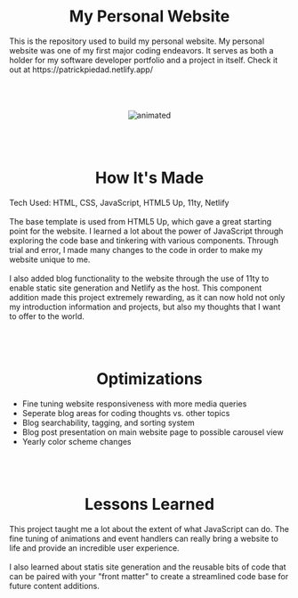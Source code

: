 <h1 align="center"> My Personal Website </h1>
This is the repository used to build my personal website. My personal website was one of my first major coding endeavors. It serves as both a holder for my software developer portfolio and a project in itself. Check it out at https://patrickpiedad.netlify.app/
<br></br>
<br></br>

<p align="center">
  <img src= https://github.com/patrickpiedad/personalWebsite/blob/main/personalWebsite.gif alt="animated" />
</p>

<br></br>
<h1 align="center"> How It's Made </h1>
Tech Used: HTML, CSS, JavaScript, HTML5 Up, 11ty, Netlify
<br></br>
The base template is used from HTML5 Up, which gave a great starting point for the website. I learned a lot about the power of JavaScript through exploring the code base and tinkering with various components. Through trial and error, I made many changes to the code in order to make my website unique to me.
<br></br>
I also added blog functionality to the website through the use of 11ty to enable static site generation and Netlify as the host. This component addition made this project extremely rewarding, as it can now hold not only my introduction information and projects, but also my thoughts that I want to offer to the world. 

<br></br>
<h1 align="center"> Optimizations </h1>
<ul>
  <li>Fine tuning website responsiveness with more media queries</li>
  <li>Seperate blog areas for coding thoughts vs. other topics</li>
  <li>Blog searchability, tagging, and sorting system</li>
  <li>Blog post presentation on main website page to possible carousel view</li>
  <li>Yearly color scheme changes</li>
</ul>
<br></br>
<h1 align="center"> Lessons Learned </h1>
This project taught me a lot about the extent of what JavaScript can do. The fine tuning of animations and event handlers can really bring a website to life and provide an incredible user experience.
<br></br>
I also learned about statis site generation and the reusable bits of code that can be paired with your "front matter" to create a streamlined code base for future content additions.
